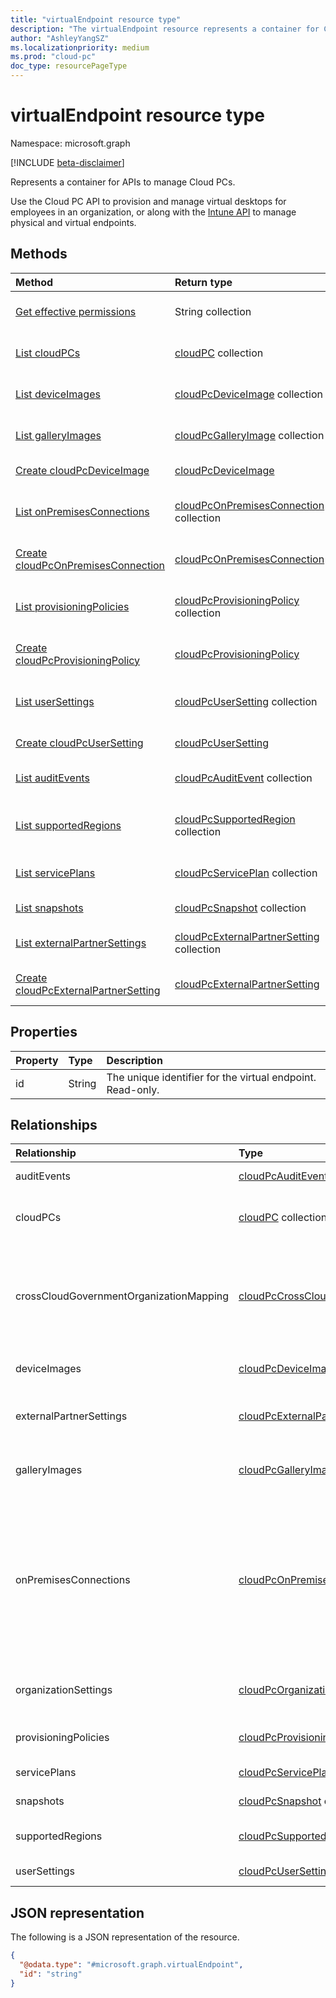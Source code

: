 ```yaml
---
title: "virtualEndpoint resource type"
description: "The virtualEndpoint resource represents a container for Cloud PC management functionality."
author: "AshleyYangSZ"
ms.localizationpriority: medium
ms.prod: "cloud-pc"
doc_type: resourcePageType
---
```


# virtualEndpoint resource type

Namespace: microsoft.graph

[!INCLUDE [beta-disclaimer](../../includes/beta-disclaimer.md)]

Represents a container for APIs to manage Cloud PCs.

Use the Cloud PC API to provision and manage virtual desktops for employees in an organization, or along with the [Intune API](../resources/intune-graph-overview.md) to manage physical and virtual endpoints.

## Methods

|Method|Return type|Description|
|:---|:---|:---|
|[Get effective permissions](../api/virtualendpoint-geteffectivepermissions.md)|String collection|View the effective permissions of the currently authenticated user.|
|[List cloudPCs](../api/virtualendpoint-list-cloudpcs.md)|[cloudPC](../resources/cloudpc.md) collection|List properties and relationships of the [cloudPC](../resources/cloudpc.md) objects.|
|[List deviceImages](../api/virtualendpoint-list-deviceimages.md)|[cloudPcDeviceImage](../resources/cloudpcdeviceimage.md) collection|List the properties and relationships of [cloudPcDeviceImage](../resources/cloudpcdeviceimage.md) objects.|
|[List galleryImages](../api/virtualendpoint-list-galleryimages.md)|[cloudPcGalleryImage](../resources/cloudpcgalleryimage.md) collection|List the properties and relationships of [cloudPcGalleryImage](../resources/cloudpcgalleryimage.md) objects.|
|[Create cloudPcDeviceImage](../api/virtualendpoint-post-deviceimages.md)|[cloudPcDeviceImage](../resources/cloudpcdeviceimage.md)|Create a new [cloudPcDeviceImage](../resources/cloudpcdeviceimage.md) object.|
|[List onPremisesConnections](../api/virtualendpoint-list-onpremisesconnections.md)|[cloudPcOnPremisesConnection](../resources/cloudpconpremisesconnection.md) collection|List properties and relationships of the [cloudPcOnPremisesConnection](../resources/cloudpconpremisesconnection.md) objects.|
|[Create cloudPcOnPremisesConnection](../api/virtualendpoint-post-onpremisesconnections.md)|[cloudPcOnPremisesConnection](../resources/cloudpconpremisesconnection.md)|Create a new [cloudPcOnPremisesConnection](../resources/cloudpconpremisesconnection.md) object.|
|[List provisioningPolicies](../api/virtualendpoint-list-provisioningpolicies.md)|[cloudPcProvisioningPolicy](../resources/cloudpcprovisioningpolicy.md) collection|List properties and relationships of the [cloudPcProvisioningPolicy](../resources/cloudpcprovisioningpolicy.md) objects.|
|[Create cloudPcProvisioningPolicy](../api/virtualendpoint-post-provisioningpolicies.md)|[cloudPcProvisioningPolicy](../resources/cloudpcprovisioningpolicy.md)|Create a new [cloudPcProvisioningPolicy](../resources/cloudpcprovisioningpolicy.md) object.|
|[List userSettings](../api/virtualendpoint-list-usersettings.md)|[cloudPcUserSetting](../resources/cloudpcusersetting.md) collection|Get the cloudPcUserSetting resources from the userSettings navigation property.|
|[Create cloudPcUserSetting](../api/virtualendpoint-post-usersettings.md)|[cloudPcUserSetting](../resources/cloudpcusersetting.md)|Create a new cloudPcUserSetting object.|
|[List auditEvents](../api/virtualendpoint-list-auditevents.md)|[cloudPcAuditEvent](../resources/cloudpcauditevent.md) collection|List properties and relationships of the [cloudPcAuditEvent](../resources/cloudpcauditevent.md) objects.|
|[List supportedRegions](../api/virtualendpoint-list-supportedregions.md)|[cloudPcSupportedRegion](../resources/cloudpcsupportedregion.md) collection|List properties and relationships of the [cloudPcSupportedRegion](../resources/cloudpcsupportedregion.md) objects.|
|[List servicePlans](../api/virtualendpoint-list-serviceplans.md)|[cloudPcServicePlan](../resources/cloudpcserviceplan.md) collection|List properties and relationships of the [cloudPcServicePlan](../resources/cloudpcserviceplan.md) objects.|
|[List snapshots](../api/virtualendpoint-list-snapshots.md)|[cloudPcSnapshot](../resources/cloudpcsnapshot.md) collection|Get a list of [cloudPcSnapshot](../resources/cloudpcsnapshot.md) objects and their properties.|
|[List externalPartnerSettings](../api/virtualendpoint-list-externalpartnersettings.md)|[cloudPcExternalPartnerSetting](../resources/cloudpcexternalpartnersetting.md) collection|Get a list of the [cloudPcExternalPartnerSetting](../resources/cloudpcexternalpartnersetting.md) objects and their properties.|
|[Create cloudPcExternalPartnerSetting](../api/virtualendpoint-post-externalpartnersettings.md)|[cloudPcExternalPartnerSetting](../resources/cloudpcexternalpartnersetting.md)|Create a new [cloudPcExternalPartnerSetting](../resources/cloudpcexternalpartnersetting.md) object.|

## Properties

|Property|Type|Description|
|:---|:---|:---|
|id|String|The unique identifier for the virtual endpoint. Read-only.|

## Relationships

|Relationship|Type|Description|
|:---|:---|:---|
|auditEvents|[cloudPcAuditEvent](../resources/cloudpcauditevent.md) collection|Cloud PC audit event.|
|cloudPCs|[cloudPC](../resources/cloudpc.md) collection|Cloud managed virtual desktops.|
|crossCloudGovernmentOrganizationMapping|[cloudPcCrossCloudGovernmentOrganizationMapping](../resources/cloudpccrosscloudgovernmentorganizationmapping.md)|Cloud PC organization mapping between public and US government cloud organizations.|
|deviceImages|[cloudPcDeviceImage](../resources/cloudpcdeviceimage.md) collection|The image resource on Cloud PC.|
|externalPartnerSettings|[cloudPcExternalPartnerSetting](../resources/cloudpcexternalpartnersetting.md) collection|The external partner settings on a Cloud PC.|
|galleryImages|[cloudPcGalleryImage](../resources/cloudpcgalleryimage.md) collection|The gallery image resource on Cloud PC.|
|onPremisesConnections|[cloudPcOnPremisesConnection](../resources/cloudpconpremisesconnection.md) collection|A defined collection of Azure resource information that can be used to establish on-premises network connectivity for Cloud PCs.|
|organizationSettings|[cloudPcOrganizationSettings](../resources/cloudpcorganizationsettings.md) |The Cloud PC organization settings for a tenant. |
|provisioningPolicies|[cloudPcProvisioningPolicy](../resources/cloudpcprovisioningpolicy.md) collection|Cloud PC provisioning policy.|
|servicePlans|[cloudPcServicePlan](../resources/cloudpcserviceplan.md) collection|Cloud PC service plans.|
|snapshots|[cloudPcSnapshot](../resources/cloudpcsnapshot.md) collection|Cloud PC snapshots.|
|supportedRegions|[cloudPcSupportedRegion](../resources/cloudpcsupportedregion.md) collection|Cloud PC supported regions.|
|userSettings|[cloudPcUserSetting](../resources/cloudpcusersetting.md) collection|Cloud PC user settings. |
## JSON representation

The following is a JSON representation of the resource.
<!-- {
  "blockType": "resource",
  "keyProperty": "id",
  "@odata.type": "microsoft.graph.virtualEndpoint",
  "openType": false
}
-->

``` json
{
  "@odata.type": "#microsoft.graph.virtualEndpoint",
  "id": "string"
}
```
